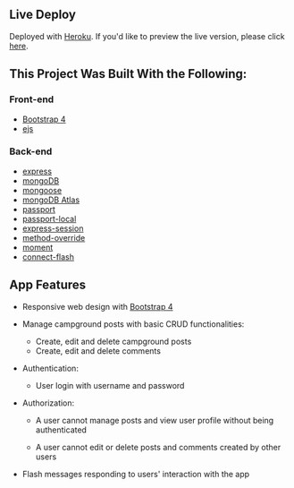 ## Live Deploy

Deployed with [Heroku](https://www.heroku.com/).
If you'd like to preview the live version, please click [here](https://ycamp33.herokuapp.com/). 

## This Project Was Built With the Following:

### Front-end

* [Bootstrap 4](https://getbootstrap.com/docs/4.3/getting-started/introduction/)
* [ejs](http://ejs.co/)

### Back-end

* [express](https://expressjs.com/)
* [mongoDB](https://www.mongodb.com/)
* [mongoose](http://mongoosejs.com/)
* [mongoDB Atlas](https://www.mongodb.com/cloud/atlas)
* [passport](http://www.passportjs.org/)
* [passport-local](https://github.com/jaredhanson/passport-local#passport-local)
* [express-session](https://github.com/expressjs/session#express-session)
* [method-override](https://github.com/expressjs/method-override#method-override)
* [moment](https://momentjs.com/)
* [connect-flash](https://github.com/jaredhanson/connect-flash#connect-flash)

## App Features

* Responsive web design with [Bootstrap 4](https://getbootstrap.com/docs/4.3/getting-started/introduction/)

* Manage campground posts with basic CRUD functionalities:

  * Create, edit and delete campground posts 
  * Create, edit and delete comments

* Authentication:
  
  * User login with username and password


* Authorization:

  * A user cannot manage posts and view user profile without being authenticated

  * A user cannot edit or delete posts and comments created by other users

* Flash messages responding to users' interaction with the app

